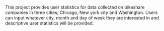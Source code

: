 This project provides user statistics for data collected on bikeshare companies in three cities; Chicago, New york city and Washington. Users can input whatever city, month and day of week they are interested in and descriptive user statistics will be provided.